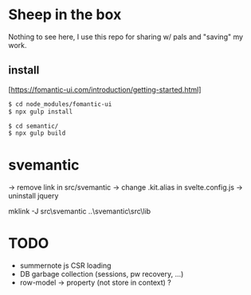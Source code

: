 # Sheep in the box

Nothing to see here, I use this repo for sharing w/ pals and "saving" my work.

## install

[https://fomantic-ui.com/introduction/getting-started.html]
```sh
$ cd node_modules/fomantic-ui
$ npx gulp install
```

```sh
$ cd semantic/
$ npx gulp build
```

# svemantic

-> remove link in src/svemantic
-> change .kit.alias in svelte.config.js
-> uninstall jquery

mklink -J src\svemantic ..\svemantic\src\lib

# TODO

- summernote js CSR loading
- DB garbage collection (sessions, pw recovery, ...)
- row-model -> property (not store in context) ?